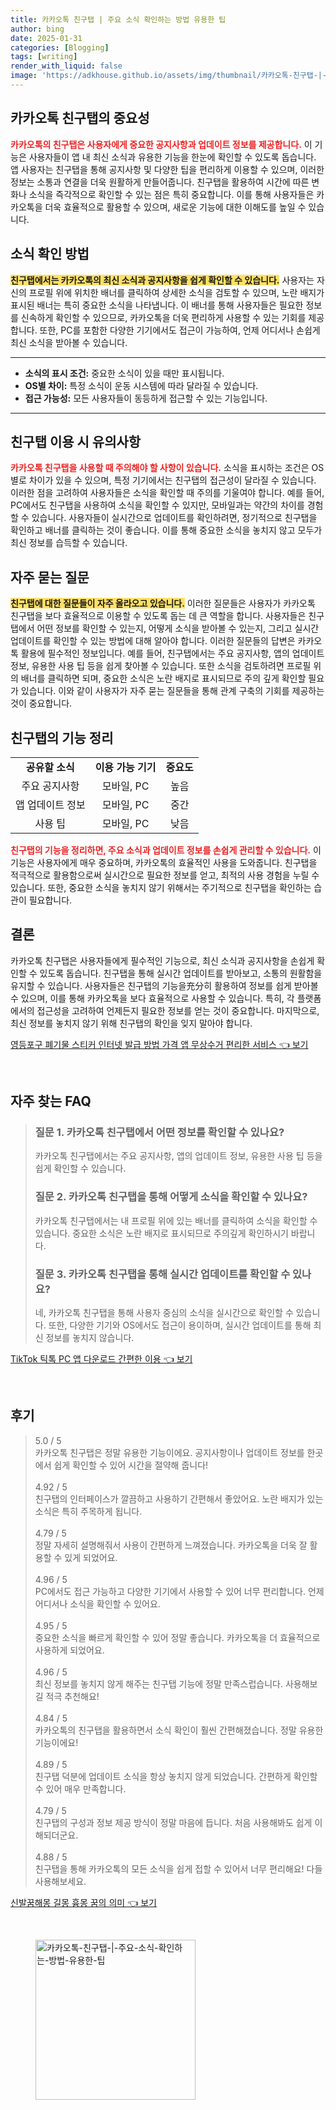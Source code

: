 ```yaml
---
title: 카카오톡 친구탭 | 주요 소식 확인하는 방법 유용한 팁
author: bing
date: 2025-01-31
categories: [Blogging]
tags: [writing]
render_with_liquid: false
image: 'https://adkhouse.github.io/assets/img/thumbnail/카카오톡-친구탭-|-주요-소식-확인하는-방법-유용한-팁.webp'
---
```



<h2 id='카카오톡 친구탭의 중요성'>카카오톡 친구탭의 중요성</h2>

<p><b><span style="color: #ee2323;">카카오톡의 친구탭은 사용자에게 중요한 공지사항과 업데이트 정보를 제공합니다.</span></b> 이 기능은 사용자들이 앱 내 최신 소식과 유용한 기능을 한눈에 확인할 수 있도록 돕습니다. 앱 사용자는 친구탭을 통해 공지사항 및 다양한 팁을 편리하게 이용할 수 있으며, 이러한 정보는 소통과 연결을 더욱 원활하게 만들어줍니다. 친구탭을 활용하여 시간에 따른 변화나 소식을 즉각적으로 확인할 수 있는 점은 특히 중요합니다. 이를 통해 사용자들은 카카오톡을 더욱 효율적으로 활용할 수 있으며, 새로운 기능에 대한 이해도를 높일 수 있습니다.</p>

<h2 id='소식 확인 방법'>소식 확인 방법</h2>

<p><b><span style="background-color: #ffe066;">친구탭에서는 카카오톡의 최신 소식과 공지사항을 쉽게 확인할 수 있습니다.</span></b> 사용자는 자신의 프로필 위에 위치한 배너를 클릭하여 상세한 소식을 검토할 수 있으며, 노란 배지가 표시된 배너는 특히 중요한 소식을 나타냅니다. 이 배너를 통해 사용자들은 필요한 정보를 신속하게 확인할 수 있으므로, 카카오톡을 더욱 편리하게 사용할 수 있는 기회를 제공합니다. 또한, PC를 포함한 다양한 기기에서도 접근이 가능하여, 언제 어디서나 손쉽게 최신 소식을 받아볼 수 있습니다.</p>

<hr />

<ul>
    <li><b>소식의 표시 조건:</b> 중요한 소식이 있을 때만 표시됩니다.</li>
    <li><b>OS별 차이:</b> 특정 소식이 운동 시스템에 따라 달라질 수 있습니다.</li>
    <li><b>접근 가능성:</b> 모든 사용자들이 동등하게 접근할 수 있는 기능입니다.</li>
</ul>

<hr />

<h2 id='친구탭 이용 시 유의사항'>친구탭 이용 시 유의사항</h2>

<p><b><span style="color: #ee2323;">카카오톡 친구탭을 사용할 때 주의해야 할 사항이 있습니다.</span></b> 소식을 표시하는 조건은 OS별로 차이가 있을 수 있으며, 특정 기기에서는 친구탭의 접근성이 달라질 수 있습니다. 이러한 점을 고려하여 사용자들은 소식을 확인할 때 주의를 기울여야 합니다. 예를 들어, PC에서도 친구탭을 사용하여 소식을 확인할 수 있지만, 모바일과는 약간의 차이를 경험할 수 있습니다. 사용자들이 실시간으로 업데이트를 확인하려면, 정기적으로 친구탭을 확인하고 배너를 클릭하는 것이 좋습니다. 이를 통해 중요한 소식을 놓치지 않고 모두가 최신 정보를 습득할 수 있습니다.</p>

<h2 id='자주 묻는 질문'>자주 묻는 질문</h2>

<p><b><span style="background-color: #ffe066;">친구탭에 대한 질문들이 자주 올라오고 있습니다.</span></b> 이러한 질문들은 사용자가 카카오톡 친구탭을 보다 효율적으로 이용할 수 있도록 돕는 데 큰 역할을 합니다. 사용자들은 친구탭에서 어떤 정보를 확인할 수 있는지, 어떻게 소식을 받아볼 수 있는지, 그리고 실시간 업데이트를 확인할 수 있는 방법에 대해 알아야 합니다. 이러한 질문들의 답변은 카카오톡 활용에 필수적인 정보입니다. 예를 들어, 친구탭에서는 주요 공지사항, 앱의 업데이트 정보, 유용한 사용 팁 등을 쉽게 찾아볼 수 있습니다. 또한 소식을 검토하려면 프로필 위의 배너를 클릭하면 되며, 중요한 소식은 노란 배지로 표시되므로 주의 깊게 확인할 필요가 있습니다. 이와 같이 사용자가 자주 묻는 질문들을 통해 관계 구축의 기회를 제공하는 것이 중요합니다.</p>

<h2 id='친구탭의 기능 정리'>친구탭의 기능 정리</h2>

<table>
    <tr>
        <td style="text-align: center; height: 17px;"><b>공유할 소식</b></td>
        <td style="text-align: center; height: 17px;"><b>이용 가능 기기</b></td>
        <td style="text-align: center; height: 17px;"><b>중요도</b></td>
    </tr>
    <tr>
        <td style="text-align: center; height: 17px;">주요 공지사항</td>
        <td style="text-align: center; height: 17px;">모바일, PC</td>
        <td style="text-align: center; height: 17px;">높음</td>
    </tr>
    <tr>
        <td style="text-align: center; height: 17px;">앱 업데이트 정보</td>
        <td style="text-align: center; height: 17px;">모바일, PC</td>
        <td style="text-align: center; height: 17px;">중간</td>
    </tr>
    <tr>
        <td style="text-align: center; height: 17px;">사용 팁</td>
        <td style="text-align: center; height: 17px;">모바일, PC</td>
        <td style="text-align: center; height: 17px;">낮음</td>
    </tr>
</table>

<p><b><span style="color: #ee2323;">친구탭의 기능을 정리하면, 주요 소식과 업데이트 정보를 손쉽게 관리할 수 있습니다.</span></b> 이 기능은 사용자에게 매우 중요하며, 카카오톡의 효율적인 사용을 도와줍니다. 친구탭을 적극적으로 활용함으로써 실시간으로 필요한 정보를 얻고, 최적의 사용 경험을 누릴 수 있습니다. 또한, 중요한 소식을 놓치지 않기 위해서는 주기적으로 친구탭을 확인하는 습관이 필요합니다.</p>

<h2 id='결론'>결론</h2>

<p>카카오톡 친구탭은 사용자들에게 필수적인 기능으로, 최신 소식과 공지사항을 손쉽게 확인할 수 있도록 돕습니다. 친구탭을 통해 실시간 업데이트를 받아보고, 소통의 원활함을 유지할 수 있습니다. 사용자들은 친구탭의 기능을充分히 활용하여 정보를 쉽게 받아볼 수 있으며, 이를 통해 카카오톡을 보다 효율적으로 사용할 수 있습니다. 특히, 각 플랫폼에서의 접근성을 고려하여 언제든지 필요한 정보를 얻는 것이 중요합니다. 마지막으로, 최신 정보를 놓치지 않기 위해 친구탭의 확인을 잊지 말아야 합니다.</p>


<p><a class="click-button" title="영등포구 폐기물 스티커 인터넷 발급 방법 가격 앱 무상수거 편리한 서비스" href="https://adkhouse.github.io/posts/%EC%98%81%EB%93%B1%ED%8F%AC%EA%B5%AC-%ED%8F%90%EA%B8%B0%EB%AC%BC-%EC%8A%A4%ED%8B%B0%EC%BB%A4-%EC%9D%B8%ED%84%B0%EB%84%B7-%EB%B0%9C%EA%B8%89-%EB%B0%A9%EB%B2%95-%EA%B0%80%EA%B2%A9-%EC%95%B1-%EB%AC%B4%EC%83%81%EC%88%98%EA%B1%B0-%ED%8E%B8%EB%A6%AC%ED%95%9C-%EC%84%9C%EB%B9%84%EC%8A%A4/" rel="dofollow">영등포구 폐기물 스티커 인터넷 발급 방법 가격 앱 무상수거 편리한 서비스 👈 보기</a></p><br>
<h2 id='자주_찾는_FAQ'>자주 찾는 FAQ</h2>
<div itemscope="" itemtype="https://schema.org/FAQPage"> 
<blockquote> 
<div itemscope="" itemprop="mainEntity" itemtype="https://schema.org/Question"> 
<h3 itemprop="name">질문 1. 카카오톡 친구탭에서 어떤 정보를 확인할 수 있나요?</h3> 
<div itemscope="" itemprop="acceptedAnswer" itemtype="https://schema.org/Answer"> 
<span itemprop="text"> 
<p>카카오톡 친구탭에서는 주요 공지사항, 앱의 업데이트 정보, 유용한 사용 팁 등을 쉽게 확인할 수 있습니다.</p> 
</span> 
</div> 
</div> 

<div itemscope="" itemprop="mainEntity" itemtype="https://schema.org/Question"> 
<h3 itemprop="name">질문 2. 카카오톡 친구탭을 통해 어떻게 소식을 확인할 수 있나요?</h3> 
<div itemscope="" itemprop="acceptedAnswer" itemtype="https://schema.org/Answer"> 
<span itemprop="text"> 
<p>카카오톡 친구탭에서는 내 프로필 위에 있는 배너를 클릭하여 소식을 확인할 수 있습니다. 중요한 소식은 노란 배지로 표시되므로 주의깊게 확인하시기 바랍니다.</p> 
</span> 
</div> 
</div> 

<div itemscope="" itemprop="mainEntity" itemtype="https://schema.org/Question"> 
<h3 itemprop="name">질문 3. 카카오톡 친구탭을 통해 실시간 업데이트를 확인할 수 있나요?</h3> 
<div itemscope="" itemprop="acceptedAnswer" itemtype="https://schema.org/Answer"> 
<span itemprop="text"> 
<p>네, 카카오톡 친구탭을 통해 사용자 중심의 소식을 실시간으로 확인할 수 있습니다. 또한, 다양한 기기와 OS에서도 접근이 용이하며, 실시간 업데이트를 통해 최신 정보를 놓치지 않습니다.</p> 
</span> 
</div> 
</div> 
</blockquote> 
</div>
<p><a class="click-button" title="TikTok 틱톡 PC 앱 다운로드 간편한 이용" href="https://adkhouse.github.io/posts/TikTok-%ED%8B%B1%ED%86%A1-PC-%EC%95%B1-%EB%8B%A4%EC%9A%B4%EB%A1%9C%EB%93%9C-%EA%B0%84%ED%8E%B8%ED%95%9C-%EC%9D%B4%EC%9A%A9/" rel="dofollow">TikTok 틱톡 PC 앱 다운로드 간편한 이용 👈 보기</a></p><br>
<h2 id='후기'>후기</h2>
<div itemscope itemtype="https://schema.org/Product">
  <blockquote>
  <div itemprop="review" itemscope itemtype="https://schema.org/Review">
      <div itemprop="reviewRating" itemscope itemtype="https://schema.org/Rating"> <span itemprop="ratingValue">5.0</span> / <span itemprop="bestRating">5</span> </div>
      <span itemprop="reviewBody">카카오톡 친구탭은 정말 유용한 기능이에요. 공지사항이나 업데이트 정보를 한곳에서 쉽게 확인할 수 있어 시간을 절약해 줍니다!</span>
  </div>
  <br>
  <div itemprop="review" itemscope itemtype="https://schema.org/Review">
      <div itemprop="reviewRating" itemscope itemtype="https://schema.org/Rating"> <span itemprop="ratingValue">4.92</span> / <span itemprop="bestRating">5</span> </div>
      <span itemprop="reviewBody">친구탭의 인터페이스가 깔끔하고 사용하기 간편해서 좋았어요. 노란 배지가 있는 소식은 특히 주목하게 됩니다.</span>
  </div>
  <br>
  <div itemprop="review" itemscope itemtype="https://schema.org/Review">
      <div itemprop="reviewRating" itemscope itemtype="https://schema.org/Rating"> <span itemprop="ratingValue">4.79</span> / <span itemprop="bestRating">5</span> </div>
      <span itemprop="reviewBody">정말 자세히 설명해줘서 사용이 간편하게 느껴졌습니다. 카카오톡을 더욱 잘 활용할 수 있게 되었어요.</span>
  </div>
  <br>
  <div itemprop="review" itemscope itemtype="https://schema.org/Review">
      <div itemprop="reviewRating" itemscope itemtype="https://schema.org/Rating"> <span itemprop="ratingValue">4.96</span> / <span itemprop="bestRating">5</span> </div>
      <span itemprop="reviewBody">PC에서도 접근 가능하고 다양한 기기에서 사용할 수 있어 너무 편리합니다. 언제 어디서나 소식을 확인할 수 있어요.</span>
  </div>
  <br>
  <div itemprop="review" itemscope itemtype="https://schema.org/Review">
      <div itemprop="reviewRating" itemscope itemtype="https://schema.org/Rating"> <span itemprop="ratingValue">4.95</span> / <span itemprop="bestRating">5</span> </div>
      <span itemprop="reviewBody">중요한 소식을 빠르게 확인할 수 있어 정말 좋습니다. 카카오톡을 더 효율적으로 사용하게 되었어요.</span>
  </div>
  <br>
  <div itemprop="review" itemscope itemtype="https://schema.org/Review">
      <div itemprop="reviewRating" itemscope itemtype="https://schema.org/Rating"> <span itemprop="ratingValue">4.96</span> / <span itemprop="bestRating">5</span> </div>
      <span itemprop="reviewBody">최신 정보를 놓치지 않게 해주는 친구탭 기능에 정말 만족스럽습니다. 사용해보길 적극 추천해요!</span>
  </div>
  <br>
  <div itemprop="review" itemscope itemtype="https://schema.org/Review">
      <div itemprop="reviewRating" itemscope itemtype="https://schema.org/Rating"> <span itemprop="ratingValue">4.84</span> / <span itemprop="bestRating">5</span> </div>
      <span itemprop="reviewBody">카카오톡의 친구탭을 활용하면서 소식 확인이 훨씬 간편해졌습니다. 정말 유용한 기능이에요!</span>
  </div>
  <br>
  <div itemprop="review" itemscope itemtype="https://schema.org/Review">
      <div itemprop="reviewRating" itemscope itemtype="https://schema.org/Rating"> <span itemprop="ratingValue">4.89</span> / <span itemprop="bestRating">5</span> </div>
      <span itemprop="reviewBody">친구탭 덕분에 업데이트 소식을 항상 놓치지 않게 되었습니다. 간편하게 확인할 수 있어 매우 만족합니다.</span>
  </div>
  <br>
  <div itemprop="review" itemscope itemtype="https://schema.org/Review">
      <div itemprop="reviewRating" itemscope itemtype="https://schema.org/Rating"> <span itemprop="ratingValue">4.79</span> / <span itemprop="bestRating">5</span> </div>
      <span itemprop="reviewBody">친구탭의 구성과 정보 제공 방식이 정말 마음에 듭니다. 처음 사용해봐도 쉽게 이해되더군요.</span>
  </div>
  <br>
  <div itemprop="review" itemscope itemtype="https://schema.org/Review">
      <div itemprop="reviewRating" itemscope itemtype="https://schema.org/Rating"> <span itemprop="ratingValue">4.88</span> / <span itemprop="bestRating">5</span> </div>
      <span itemprop="reviewBody">친구탭을 통해 카카오톡의 모든 소식을 쉽게 접할 수 있어서 너무 편리해요! 다들 사용해보세요.</span>
  </div>
  </blockquote>
</div>
<p><a class="click-button" title="신발꿈해몽 길몽 흉몽 꿈의 의미" href="https://adkhouse.github.io/posts/%EC%8B%A0%EB%B0%9C%EA%BF%88%ED%95%B4%EB%AA%BD-%EA%B8%B8%EB%AA%BD-%ED%9D%89%EB%AA%BD-%EA%BF%88%EC%9D%98-%EC%9D%98%EB%AF%B8/" rel="dofollow">신발꿈해몽 길몽 흉몽 꿈의 의미 👈 보기</a></p><br>
<figure class="image"><img src="https://adkhouse.github.io/assets/img/thumbnail/카카오톡-친구탭-|-주요-소식-확인하는-방법-유용한-팁.webp" alt="카카오톡-친구탭-|-주요-소식-확인하는-방법-유용한-팁" width="256" height="256"></figure>
